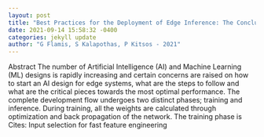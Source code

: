 ```yaml
--- 
layout: post 
title: "Best Practices for the Deployment of Edge Inference: The Conclusions to Start Designing. Electronics 2021, 10, 1912" 
date: 2021-09-14 15:58:32 -0400 
categories: jekyll update 
author: "G Flamis, S Kalapothas, P Kitsos - 2021" 
--- 
```

Abstract The number of Artificial Intelligence (AI) and Machine Learning (ML) designs is rapidly increasing and certain concerns are raised on how to start an AI design for edge systems, what are the steps to follow and what are the critical pieces towards the most optimal performance. The complete development flow undergoes two distinct phases; training and inference. During training, all the weights are calculated through optimization and back propagation of the network. The training phase is Cites: Input selection for fast feature engineering